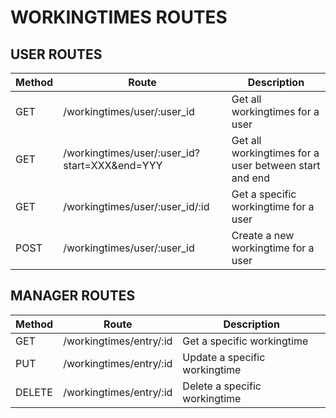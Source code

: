 WORKINGTIMES ROUTES
===================

USER ROUTES
-----------

| Method | Route | Description |
|--------|-------|-------------|
| GET    | /workingtimes/user/:user_id | Get all workingtimes for a user |
| GET    | /workingtimes/user/:user_id?start=XXX&end=YYY | Get all workingtimes for a user between start and end |
| GET    | /workingtimes/user/:user_id/:id | Get a specific workingtime for a user |
| POST   | /workingtimes/user/:user_id | Create a new workingtime for a user |

MANAGER ROUTES
--------------

| Method | Route | Description |
|--------|-------|-------------|
| GET    | /workingtimes/entry/:id | Get a specific workingtime |
| PUT    | /workingtimes/entry/:id | Update a specific workingtime |
| DELETE | /workingtimes/entry/:id | Delete a specific workingtime |
